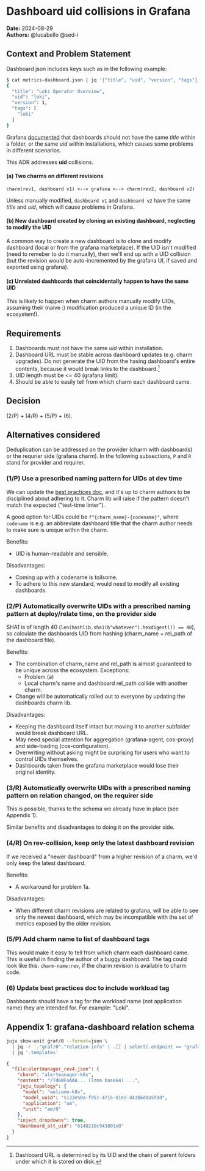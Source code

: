 # Dashboard uid collisions in Grafana
**Date:** 2024-08-29<br/>
**Authors:** @lucabello @sed-i


## Context and Problem Statement
Dashboard json includes keys such as in the following example:
```bash
$ cat metrics-dashboard.json | jq '{"title", "uid", "version", "tags"}'
{
  "title": "Loki Operator Overview",
  "uid": "loki",
  "version": 1,
  "tags": [
    "loki"
  ]
}
```

Grafana [documented](https://grafana.com/docs/grafana/latest/administration/provisioning/#reusable-dashboard-urls) that dashboards should not have the same *title* within a folder, or the same *uid* within
installations, which causes some problems in different scenarios.

This ADR addresses **uid** collisions.

#### (a) Two charms on different revisions

`charm(rev1, dashboard v1) <--> grafana <--> charm(rev2, dashboard v2)`

Unless manually modified, `dashboard v1` and `dashboard v2` have the same *title* and *uid*, which will cause problems in Grafana.

#### (b) New dashboard created by cloning an existing dashboard, neglecting to modify the UID

A common way to create a new dashboard is to clone and modify dashboard (local or from the grafana marketplace).
If the UID isn't modified (need to remeber to do it manually), then we'll end up with a UID collision (but the revision would be auto-incremented by the grafana UI, if saved and exported using grafana).

#### (c) Unrelated dashboards that coincidentally happen to have the same UID

This is likely to happen when charm authors manually modify UIDs, assuming their (naive :) modification produced a unique ID (in the ecosystem!).


## Requirements
1. Dashboards must not have the same *uid* within installation.
2. Dashboard URL must be stable across dashboard updates (e.g. charm upgrades). Do not generate the UID from the hasing dashboard's entire contents, because it would break links to the dashboard.[^DbURL]
3. UID length must be <= 40 (grafana limit).
4. Should be able to easily tell from which charm each dashboard came.

## Decision
(2/P) + (4/R) + (5/P) + (6).

## Alternatives considered
Deduplication can be addressed on the provider (charm with dashboards) or the requrier side (grafana charm).
In the following subsections, `P` and `R` stand for provider and requirer.

### (1/P) Use a prescribed naming pattern for UIDs at dev time
We can update the [best practices doc](https://discourse.charmhub.io/t/grafana-k8s-docs-how-to-create-a-great-charmed-dashboard/14188#use-an-effective-naming-scheme-22),
and it's up to charm authors to be disciplined about adhering to it. Charm lib will raise if the pattern doesn't match the expected ("test-time linter").

A good option for UIDs could be `f"{charm_name}-{codename}"`, where `codename` is e.g. an abbreviate dashboard title that the charm author needs to make sure is unique within the charm.

Benefits:
- UID is human-readable and sensible.

Disadvantages:
- Coming up with a codename is toilsome.
- To adhere to this new standard, would need to modify all existing dashboards.

### (2/P) Automatically overwrite UIDs with a prescribed naming pattern at deploy/relate time, on the provider side
SHA1 is of length 40 (`len(hashlib.sha1(b"whatever").hexdigest()) == 40`), so calculate the dashboards UID from hashing (charm_name + rel_path of the dashboard file).

Benefits:
- The combination of charm_name and rel_path is almost guaranteed to be unique across the ecosystem. Exceptions:
  - Problem (a)
  - Local charm's name and dashboard rel_path collide with another charm.
- Change will be automatically rolled out to everyone by updating the dashboards charm lib.

Disadvantages:
- Keeping the dashboard itself intact but moving it to another subfolder would break dashboard URL.
- May need special attention for aggregation (grafana-agent, cos-proxy) and side-loading (cos-configuration).
- Overwriting without asking might be surprising for users who want to control UIDs themselves.
- Dashboards taken from the grafana marketplace would lose their original identity.

### (3/R) Automatically overwrite UIDs with a prescribed naming pattern on relation changed, on the requirer side
This is possible, thanks to the schema we already have in place (see Appendix 1).

Similar benefits and disadvantages to doing it on the provider side.

### (4/R) On rev-collision, keep only the latest dashboard revision

If we received a "newer dashboard" from a higher revision of a charm, we'd only keep the latest dashboard.

Benefits:
- A workaround for problem 1a.

Disadvantages:
- When different charm revisions are related to grafana, will be able to see only the newest dashboard, which may be incompatible with the set of metrics exposed by the older revision.


### (5/P) Add charm name to list of dashboard tags

This would make it easy to tell from which charm each dashboard came. This is useful in finding the author of a buggy dashboard.
The tag could look like this: `charm-name:rev`, if the charm revision is available to charm code.


### (6) Update best practices doc to include workload tag

Dashboards should have a tag for the workload name (not application name) they are intended for.
For example: "Loki".


## Appendix 1: grafana-dashboard relation schema
```bash
juju show-unit graf/0 --format=json \
  | jq -r '."graf/0"."relation-info" | .[] | select(.endpoint == "grafana-dashboard") | ."application-data".dashboards' \
  | jq '.templates'
```
```json
{
  "file:alertmanager_rev4.json": {
    "charm": "alertmanager-k8s",
    "content": "/Td6WFoAAA... (lzma base64) ...",
    "juju_topology": {
      "model": "welcome-k8s",
      "model_uuid": "5133e50a-f951-4715-81e2-d43b6d0a5fdd",
      "application": "am",
      "unit": "am/0"
    },
    "inject_dropdowns": true,
    "dashboard_alt_uid": "6140218c943801e8"
  }
}
```

[^DbURL]: Dashboard URL is determined by its UID and the chain of parent folders under which it is stored on disk. 
